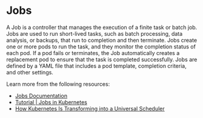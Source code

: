# Jobs

A Job is a controller that manages the execution of a finite task or batch job. Jobs are used to run short-lived tasks, such as batch processing, data analysis, or backups, that run to completion and then terminate. Jobs create one or more pods to run the task, and they monitor the completion status of each pod. If a pod fails or terminates, the Job automatically creates a replacement pod to ensure that the task is completed successfully. Jobs are defined by a YAML file that includes a pod template, completion criteria, and other settings.

Learn more from the following resources:

- [Jobs Documentation](https://kubernetes.io/docs/concepts/workloads/controllers/job/)
- [Tutorial | Jobs in Kubernetes](https://www.youtube.com/watch?v=j1EnBbxSz64)
- [How Kubernetes Is Transforming into a Universal Scheduler](https://thenewstack.io/how-kubernetes-is-transforming-into-a-universal-scheduler/)
